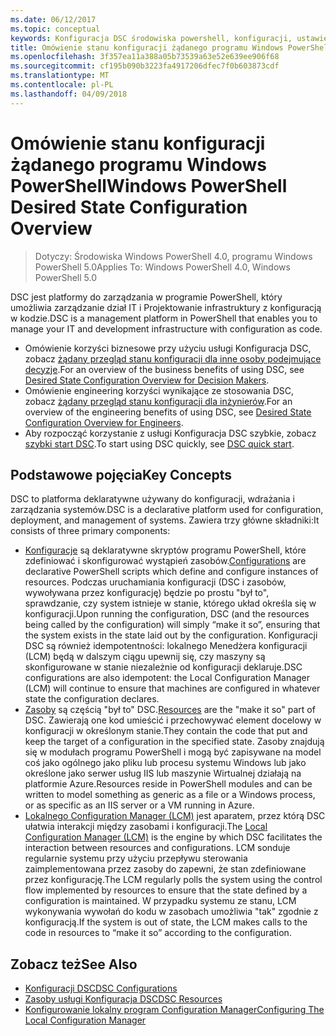 ```yaml
---
ms.date: 06/12/2017
ms.topic: conceptual
keywords: Konfiguracja DSC środowiska powershell, konfiguracji, ustawienia
title: Omówienie stanu konfiguracji żądanego programu Windows PowerShell
ms.openlocfilehash: 3f357ea11a388a05b73539a63e52e639ee906f68
ms.sourcegitcommit: cf195b090b3223fa4917206dfec7f0b603873cdf
ms.translationtype: MT
ms.contentlocale: pl-PL
ms.lasthandoff: 04/09/2018
---
```

# <a name="windows-powershell-desired-state-configuration-overview"></a><span data-ttu-id="c863c-103">Omówienie stanu konfiguracji żądanego programu Windows PowerShell</span><span class="sxs-lookup"><span data-stu-id="c863c-103">Windows PowerShell Desired State Configuration Overview</span></span>

> <span data-ttu-id="c863c-104">Dotyczy: Środowiska Windows PowerShell 4.0, programu Windows PowerShell 5.0</span><span class="sxs-lookup"><span data-stu-id="c863c-104">Applies To: Windows PowerShell 4.0, Windows PowerShell 5.0</span></span>

<span data-ttu-id="c863c-105">DSC jest platformy do zarządzania w programie PowerShell, który umożliwia zarządzanie dział IT i Projektowanie infrastruktury z konfiguracją w kodzie.</span><span class="sxs-lookup"><span data-stu-id="c863c-105">DSC is a management platform in PowerShell that enables you to manage your IT and development infrastructure with configuration as code.</span></span>

- <span data-ttu-id="c863c-106">Omówienie korzyści biznesowe przy użyciu usługi Konfiguracja DSC, zobacz [żądany przegląd stanu konfiguracji dla inne osoby podejmujące decyzje](decisionMaker.md).</span><span class="sxs-lookup"><span data-stu-id="c863c-106">For an overview of the business benefits of using DSC, see [Desired State Configuration Overview for Decision Makers](decisionMaker.md).</span></span>
- <span data-ttu-id="c863c-107">Omówienie engineering korzyści wynikające ze stosowania DSC, zobacz [żądany przegląd stanu konfiguracji dla inżynierów](DscForEngineers.md).</span><span class="sxs-lookup"><span data-stu-id="c863c-107">For an overview of the engineering benefits of using DSC, see [Desired State Configuration Overview for Engineers](DscForEngineers.md).</span></span>
- <span data-ttu-id="c863c-108">Aby rozpocząć korzystanie z usługi Konfiguracja DSC szybkie, zobacz [szybki start DSC](quickStart.md).</span><span class="sxs-lookup"><span data-stu-id="c863c-108">To start using DSC quickly, see [DSC quick start](quickStart.md).</span></span>

## <a name="key-concepts"></a><span data-ttu-id="c863c-109">Podstawowe pojęcia</span><span class="sxs-lookup"><span data-stu-id="c863c-109">Key Concepts</span></span>

<span data-ttu-id="c863c-110">DSC to platforma deklaratywne używany do konfiguracji, wdrażania i zarządzania systemów.</span><span class="sxs-lookup"><span data-stu-id="c863c-110">DSC is a declarative platform used for configuration, deployment, and management of systems.</span></span> <span data-ttu-id="c863c-111">Zawiera trzy główne składniki:</span><span class="sxs-lookup"><span data-stu-id="c863c-111">It consists of three primary components:</span></span>

- <span data-ttu-id="c863c-112">[Konfiguracje](configurations.md) są deklaratywne skryptów programu PowerShell, które zdefiniować i skonfigurować wystąpień zasobów.</span><span class="sxs-lookup"><span data-stu-id="c863c-112">[Configurations](configurations.md) are declarative PowerShell scripts which define and configure instances of resources.</span></span>
    <span data-ttu-id="c863c-113">Podczas uruchamiania konfiguracji (DSC i zasobów, wywoływana przez konfigurację) będzie po prostu "był to", sprawdzanie, czy system istnieje w stanie, którego układ określa się w konfiguracji.</span><span class="sxs-lookup"><span data-stu-id="c863c-113">Upon running the configuration, DSC (and the resources being called by the configuration) will simply “make it so”, ensuring that the system exists in the state laid out by the configuration.</span></span>
    <span data-ttu-id="c863c-114">Konfiguracji DSC są również idempotentności: lokalnego Menedżera konfiguracji (LCM) będą w dalszym ciągu upewnij się, czy maszyny są skonfigurowane w stanie niezależnie od konfiguracji deklaruje.</span><span class="sxs-lookup"><span data-stu-id="c863c-114">DSC configurations are also idempotent: the Local Configuration Manager (LCM) will continue to ensure that machines are configured in whatever state the configuration declares.</span></span>
- <span data-ttu-id="c863c-115">[Zasoby](resources.md) są częścią "był to" DSC.</span><span class="sxs-lookup"><span data-stu-id="c863c-115">[Resources](resources.md) are the "make it so" part of DSC.</span></span> <span data-ttu-id="c863c-116">Zawierają one kod umieścić i przechowywać element docelowy w konfiguracji w określonym stanie.</span><span class="sxs-lookup"><span data-stu-id="c863c-116">They contain the code that put and keep the target of a configuration in the specified state.</span></span>
    <span data-ttu-id="c863c-117">Zasoby znajdują się w modułach programu PowerShell i mogą być zapisywane na model coś jako ogólnego jako pliku lub procesu systemu Windows lub jako określone jako serwer usług IIS lub maszynie Wirtualnej działają na platformie Azure.</span><span class="sxs-lookup"><span data-stu-id="c863c-117">Resources reside in PowerShell modules and can be written to model something as generic as a file or a Windows process, or as specific as an IIS server or a VM running in Azure.</span></span>
- <span data-ttu-id="c863c-118">[Lokalnego Configuration Manager (LCM)](metaConfig.md) jest aparatem, przez którą DSC ułatwia interakcji między zasobami i konfiguracji.</span><span class="sxs-lookup"><span data-stu-id="c863c-118">The [Local Configuration Manager (LCM)](metaConfig.md) is the engine by which DSC facilitates the interaction between resources and configurations.</span></span>
    <span data-ttu-id="c863c-119">LCM sonduje regularnie systemu przy użyciu przepływu sterowania zaimplementowana przez zasoby do zapewni, że stan zdefiniowane przez konfigurację.</span><span class="sxs-lookup"><span data-stu-id="c863c-119">The LCM regularly polls the system using the control flow implemented by resources to ensure that the state defined by a configuration is maintained.</span></span>
    <span data-ttu-id="c863c-120">W przypadku systemu ze stanu, LCM wykonywania wywołań do kodu w zasobach umożliwia "tak" zgodnie z konfiguracją.</span><span class="sxs-lookup"><span data-stu-id="c863c-120">If the system is out of state, the LCM makes calls to the code in resources to “make it so” according to the configuration.</span></span>

## <a name="see-also"></a><span data-ttu-id="c863c-121">Zobacz też</span><span class="sxs-lookup"><span data-stu-id="c863c-121">See Also</span></span>

- [<span data-ttu-id="c863c-122">Konfiguracji DSC</span><span class="sxs-lookup"><span data-stu-id="c863c-122">DSC Configurations</span></span>](configurations.md)
- [<span data-ttu-id="c863c-123">Zasoby usługi Konfiguracja DSC</span><span class="sxs-lookup"><span data-stu-id="c863c-123">DSC Resources</span></span>](resources.md)
- [<span data-ttu-id="c863c-124">Konfigurowanie lokalny program Configuration Manager</span><span class="sxs-lookup"><span data-stu-id="c863c-124">Configuring The Local Configuration Manager</span></span>](metaConfig.md)